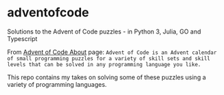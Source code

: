 # adventofcode

Solutions to the Advent of Code puzzles - in Python 3, Julia, GO and Typescript

From [Advent of Code About](https://adventofcode.com/2022/about) page:
```Advent of Code is an Advent calendar of small programming puzzles for a variety of skill sets and skill levels that can be solved in any programming language you like.```

This repo contains my takes on solving some of these puzzles using a variety of programming languages.